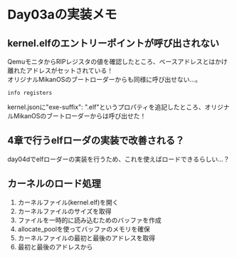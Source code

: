 # Day03aの実装メモ

## kernel.elfのエントリーポイントが呼び出されない

QemuモニタからRIPレジスタの値を確認したところ、ベースアドレスとはかけ離れたアドレスがセットされている！  
オリジナルMikanOSのブートローダーからも同様に呼び出せない...。

```shell
info registers
``` 

kernel.jsonに"exe-suffix": ".elf"というプロパティを追記したところ、オリジナルMikanOSのブートローダーからは呼び出せた！

## 4章で行うelfローダの実装で改善される？

day04dでelfローダーの実装を行うため、これを使えばロードできるらしい...？

## カーネルのロード処理

1. カーネルファイル(kernel.elf)を開く
2. カーネルファイルのサイズを取得
3. ファイルを一時的に読み込むためのバッファを作成
4. allocate_poolを使ってバッファのメモリを確保
5. カーネルファイルの最初と最後のアドレスを取得
6. 最初と最後のアドレスから